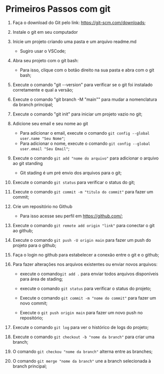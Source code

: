 # Primeiros Passos com git 

1. Faça o download do Git pelo link:
https://git-scm.com/downloads;

2. Instale o git em seu computador

3. Inicie um projeto criando uma pasta e um arquivo readme.md
    - Sugiro usar o VSCode;

4. Abra seu projeto com o git bash:
    - Para isso, clique com o botão direito na sua pasta e abra com o git bash;

5. Execute o comando "git --version" para verificar se o git foi instalado corretamente e qual a versão;

6. Execute o comando "git branch -M "main"" para mudar a nomenclatura da branch principal;

7. Execute o comando "git init" para iniciar um projeto vazio no git;

8. Adicione seu email e seu nome ao git
    - Para adicionar o email, execute o comando `git config --global user.name "Seu Nome"`;
    - Para adicionar o nome, execute o comando `git config --global user.email "Seu Email"`;

9. Execute o comando `git add "nome do arquivo"` para adicionar o arquivo ao git standing 
    - Git stading é um pré envio dos arquivos para o git;

10. Execute o comando `git status` para verificar o status do git;

11. Execute o comando `git commit -m "titulo do commit"` para fazer um commit;

12. Crie um repositório no Github
    - Para isso acesse seu perfil em https://github.com/;

13. Execute o comando `git remote add origin "link"` para conectar o git ao github;

14. Execute o comando `git push -U origin main` para fazer um push do projeto para o github;

15. Faça o login no github para estabelecer a conexão entre o git e o github;

16. Para fazer alterações nos arquivos existentes ou enviar novos arquivos:
    - execute o comando`git add .` para enviar todos arquivos disponíveis para área de stading;

    - execute o comando `git status` para verificar o status do projeto;

    - Execute o comando `git commit -m "nome do commit"` para fazer um novo commit;

    - Execute o `git push origin main` para fazer um novo push no repositório;

17. Execute o comando `git log` para ver o histórico de logs do projeto;

18. Execute o comando `git checkout -b "nome da branch"` para criar uma branch;

19. O comando `git checkou "nome da branch"` alterna entre as branches;

20. O comando `git merge "nome da branch"` une a branch selecionada à branch principal;

